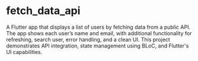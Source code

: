 # fetch_data_api
A Flutter app that displays a list of users by fetching data from a public API. The app shows each user’s name and email, with additional functionality for refreshing, search user, error handling, and a clean UI. This project demonstrates API integration, state management using BLoC, and Flutter's UI capabilities.
